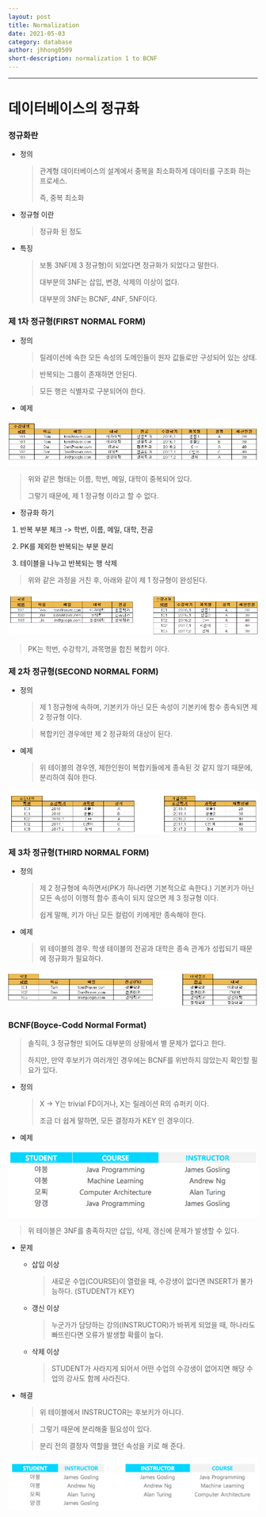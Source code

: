 ```yaml
---
layout: post
title: Normalization
date: 2021-05-03
category: database
author: jhhong0509
short-description: normalization 1 to BCNF
---
```

------

# 데이터베이스의 정규화

### 정규화란

- 정의

  > 관계형 데이터베이스의 설계에서 중복을 최소화하게 데이터를 구조화 하는 프로세스.
  >
  > 즉, 중복 최소화

- 정규형 이란

  > 정규화 된 정도

- 특징

  > 보통 3NF(제 3 정규형)이 되었다면 정규화가 되었다고 말한다.
  >
  > 대부분의 3NF는 삽입, 변경, 삭제의 이상이 없다.
  >
  > 대부분의 3NF는 BCNF, 4NF, 5NF이다.

### 제 1차 정규형(FIRST NORMAL FORM)

- 정의

  > 릴레이션에 속한 모든 속성의 도메인들이 원자 값들로만 구성되어 있는 상태.

  > 반복되는 그룹이 존재하면 안된다.

  > 모든 행은 식별자로 구분되어야 한다.

- 예제

![no_normal](no_normal.png)

> 위와 같은 형태는 이름, 학번, 메일, 대학이 중복되어 있다.
>
> 그렇기 때문에, 제 1 정규형 이라고 할 수 없다.

- 정규화 하기

1. 반복 부분 체크 -> 학번, 이름, 메일, 대학, 전공

2. PK를 제외한 반복되는 부분 분리

3. 테이블을 나누고 반복되는 행 삭제

> 위와 같은 과정을 거친 후, 아래와 같이 제 1 정규형이 완성된다.

![1_normal](1_normal.png)

> PK는 학번, 수강학기, 과목명을 합친 복합키 이다.

### 제 2차 정규형(SECOND NORMAL FORM)

- 정의

  > 제 1 정규형에 속하며, 기본키가 아닌 모든 속성이 기본키에 함수 종속되면 제 2 정규형 이다.

  > 복합키인 경우에만 제 2 정규화의 대상이 된다.

- 예제

  > 위 테이블의 경우엔, 제한인원이 복합키들에게 종속된 것 같지 않기 때문에, 분리하여 줘야 한다.

![2_normal](2_normal.png)

### 제 3차 정규형(THIRD NORMAL FORM)

- 정의

  > 제 2 정규형에 속하면서(PK가 하나라면 기본적으로 속한다.) 기본키가 아닌 모든 속성이 이행적 함수 종속이 되지 않으면 제 3 정규형 이다.
  >
  > 쉽게 말해, 키가 아닌 모든 컬럼이 키에게만 종속해야 한다.

- 예제

  > 위 테이블의 경우. 학생 테이블의 전공과 대학은 종속 관계가 성립되기 때문에 정규화가 필요하다.

![3_normal](3_normal.png)

### BCNF(Boyce-Codd Normal Format)

> 솔직히, 3 정규형만 되어도 대부분의 상황에서 별 문제가 없다고 한다.
>
> 하지만, 만약 후보키가 여러개인 경우에는 BCNF를 위반하지 않았는지 확인할 필요가 있다.

- 정의

  > X -> Y는 trivial FD이거나, X는 릴레이션 R의 슈퍼키 이다.
  >
  > 조금 더 쉽게 말하면, 모든 결정자가 KEY 인 경우이다.

- 예제

![bcnf_not](bcnf_not.png)

> 위 테이블은 3NF를 충족하지만 삽입, 삭제, 갱신에 문제가 발생할 수 있다.

- 문제

  - 삽입 이상

    > 새로운 수업(COURSE)이 열렸을 때, 수강생이 없다면 INSERT가 불가능하다. (STUDENT가 KEY)

  - 갱신 이상

    > 누군가가 담당하는 강의(INSTRUCTOR)가 바뀌게 되었을 때, 하나라도 빠뜨린다면 오류가 발생할  확률이 높다.

  - 삭제 이상

    > STUDENT가 사라지게 되어서 어떤 수업의 수강생이 없어지면 해당 수업의 강사도 함께 사라진다.

- 해결

  > 위 테이블에서 INSTRUCTOR는 후보키가 아니다.

  > 그렇기 때문에 분리해줄 필요성이 있다.

  > 분리 전의 결정자 역할을  했던 속성을 키로 해 준다.

![bcnf_success](bcnf_success.png)